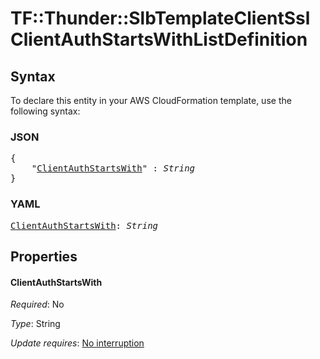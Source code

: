 # TF::Thunder::SlbTemplateClientSsl ClientAuthStartsWithListDefinition

## Syntax

To declare this entity in your AWS CloudFormation template, use the following syntax:

### JSON

<pre>
{
    "<a href="#clientauthstartswith" title="ClientAuthStartsWith">ClientAuthStartsWith</a>" : <i>String</i>
}
</pre>

### YAML

<pre>
<a href="#clientauthstartswith" title="ClientAuthStartsWith">ClientAuthStartsWith</a>: <i>String</i>
</pre>

## Properties

#### ClientAuthStartsWith

_Required_: No

_Type_: String

_Update requires_: [No interruption](https://docs.aws.amazon.com/AWSCloudFormation/latest/UserGuide/using-cfn-updating-stacks-update-behaviors.html#update-no-interrupt)

